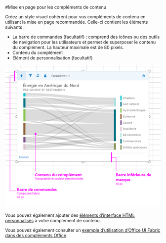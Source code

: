 #<a name="layout-for-content-add-ins"></a>Mise en page pour les compléments de contenu

Créez un style visuel cohérent pour vos compléments de contenu en utilisant la mise en page recommandée. Celle-ci contient les éléments suivants : 

- La barre de commandes (facultatif) : comprend des icônes ou des outils de navigation pour les utilisateurs et permet de superposer le contenu du complément. La hauteur maximale est de 80 pixels.
- Contenu du complément
- Élément de personnalisation (facultatif)

![Mise en page d’un complément de contenu : contenu et barre de commandes](../../images/layouts_content_v0.02.png)

Vous pouvez également ajouter des [éléments d’interface HTML personnalisés](ui-elements.md#custom-HTML-based-UI) à votre complément de contenu.

Vous pouvez également consulter un [exemple d’utilisation d’Office UI Fabric dans des compléments Office](https://github.com/OfficeDev/Office-Add-in-Fabric-UI-Sample).

<!-- Add sample template for content add-in and individual building blocks - Command Bar, Input, layout components. -->

